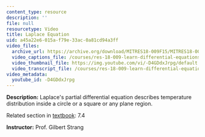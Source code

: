 ```yaml
---
content_type: resource
description: ''
file: null
resourcetype: Video
title: Laplace Equation
uid: a45a22e6-015a-f79e-33ac-0a81cd94a3ff
video_files:
  archive_url: https://archive.org/download/MITRES18-009F15/MITRES18-009F15_7_4_LaplaceEquation_300k.mp4
  video_captions_file: /courses/res-18-009-learn-differential-equations-up-close-with-gilbert-strang-and-cleve-moler-fall-2015/7d6f3feb1d4d526582b720ea84e95b3d_-D4GDdxJrpg.vtt
  video_thumbnail_file: https://img.youtube.com/vi/-D4GDdxJrpg/default.jpg
  video_transcript_file: /courses/res-18-009-learn-differential-equations-up-close-with-gilbert-strang-and-cleve-moler-fall-2015/348ca54ff90a5749a17df396dc86eacd_-D4GDdxJrpg.pdf
video_metadata:
  youtube_id: -D4GDdxJrpg
---
```


**Description:** Laplace's partial differential equation describes temperature distribution inside a circle or a square or any plane region.

Related section in [textbook](http://www-math.mit.edu/~gs/dela/): 7.4

**Instructor:** Prof. Gilbert Strang